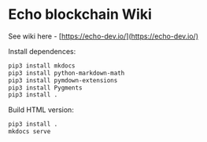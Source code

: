 # Echo blockchain Wiki

See wiki here - [https://echo-dev.io/](https://echo-dev.io/)

Install dependences:

```bash
pip3 install mkdocs
pip3 install python-markdown-math
pip3 install pymdown-extensions
pip3 install Pygments
pip3 install .
```

Build HTML version:

```bash
pip3 install .
mkdocs serve
```
